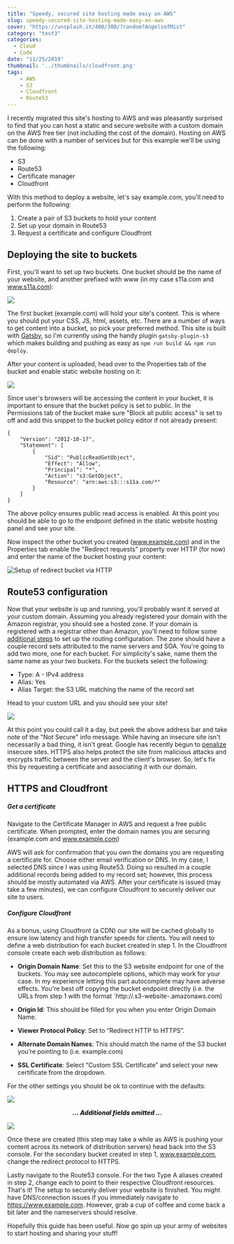 ```yaml
---
title: "Speedy, secured site hosting made easy on AWS"
slug: speedy-secured-site-hosting-made-easy-on-aws
cover: "https://unsplash.it/400/300/?random?AngelsofMist"
category: "test3"
categories:
  - Cloud
  - Code
date: "11/25/2019"
thumbnail: '../thumbnails/cloudfront.png'
tags:
    - AWS
    - S3
    - Cloudfront
    - Route53
---
```


I recently migrated this site's hosting to AWS and was pleasantly surprised to find that you can host a static and secure website with a custom domain on the AWS free tier (not including the cost of the domain). Hosting on AWS can be done with a number of services but for this example we'll be using the following:

* S3
* Route53
* Certificate manager 
* Cloudfront

With this method to deploy a website, let's say example.com, you'll need to perform the following:

1. Create a pair of S3 buckets to hold your content 
2. Set up your domain in Route53
3. Request a certificate and configure Cloudfront

## Deploying the site to buckets
First, you'll want to set up two buckets. One bucket should be the name of your website, and another prefixed with www (in my case s11a.com and www.s11a.com):

![](../images/s3Console.png)

The first bucket (example.com) will hold your site's content. This is where you should put your CSS, JS, html, assets, etc. There are a number of ways to get content into a bucket, so pick your preferred method. This site is built with [Gatsby](https://www.gatsbyjs.org/), so I'm currently using the handy plugin `gatsby-plugin-s3` which makes building and pushing as easy as `npm run build && npm run deploy`. 

After your content is uploaded, head over to the Properties tab of the bucket and enable static website hosting on it:

![](../images/s3StaticHosting.png)

Since user's browsers will be accessing the content in your bucket, it is important to ensure that the bucket policy is set to public. In the Permissions tab of the bucket make sure "Block all public access" is set to off and add this snippet to the bucket policy editor if not already present:

```terminal
{
    "Version": "2012-10-17",
    "Statement": [
        {
            "Sid": "PublicReadGetObject",
            "Effect": "Allow",
            "Principal": "*",
            "Action": "s3:GetObject",
            "Resource": "arn:aws:s3:::s11a.com/*"
        }
    ]
}
```

The above policy ensures public read access is enabled. At this point you should be able to go to the endpoint defined in the static website hosting panel and see your site.

Now inspect the other bucket you created (www.example.com) and in the Properties tab enable the "Redirect requests" property over HTTP (for now) and enter the name of the bucket hosting your content:

![Setup of redirect bucket via HTTP](../images/s3Redirect.png)

## Route53 configuration
Now that your website is up and running, you'll probably want it served at your custom domain. Assuming you already registered your domain with the Amazon registrar, you should see a hosted zone. If your domain is registered with a registrar other than Amazon, you'll need to follow some [additional steps](https://docs.aws.amazon.com/Route53/latest/DeveloperGuide/dns-configuring.html) to set up the routing configuration. The zone should have a couple record sets attributed to the name servers and SOA. You're going to add two more, one for each bucket. For simplicity's sake, name them the same name as your two buckets. For the buckets select the following:

- Type: A - IPv4 address
- Alias: Yes 
- Alias Target: the S3 URL matching the name of the record set 

Head to your custom URL and you should see your site!

![](../images/websiteInsecure.png)

At this point you could call it a day, but peek the above address bar and take note of the "Not Secure" info message. While having an insecure site isn't necessarily a bad thing, it isn't great. Google has recently begun to [penalize](https://seo-hacker.com/google-adopt-https/) insecure sites. HTTPS also helps protect the site from malicious attacks and encrypts traffic between the server and the client's browser. So, let's fix this by requesting a certificate and associating it with our domain. 

## HTTPS and Cloudfront

##### Get a certificate
Navigate to the Certificate Manager in AWS and request a free public certificate. When prompted, enter the domain names you are securing (example.com and www.example.com)

AWS will ask for confirmation that you own the domains you are requesting a certificate for. Choose either email verification or DNS. In my case, I selected DNS since I was using Route53. Doing so resulted in a couple additional records being added to my record set; however, this process should be mostly automated via AWS. After your certificate is issued (may take a few minutes), we can configure Cloudfront to securely deliver our site to users. 

##### Configure Cloudfront 
As a bonus, using Cloudfront (a CDN) our site will be cached globally to ensure low latency and high transfer speeds for clients. You will need to define a web distribution for each bucket created in step 1. In the Cloudfront console create each web distribution as follows:

* **Origin Domain Name**: Set this to the S3 website endpoint for one of the buckets. You may see autocomplete options, which may work for your case. In my experience letting this part autocomplete may have adverse effects. You're best off copying the bucket endpoint directly (i.e. the URLs from step 1 with the format `http://<bucket-name>.s3-website-<region>.amazonaws.com)
  
* **Origin Id**: This should be filled for you when you enter Origin Domain Name.
* **Viewer Protocol Policy**: Set to “Redirect HTTP to HTTPS”.
* **Alternate Domain Names**: This should match the name of the S3 bucket you’re pointing to (i.e. example.com)
* **SSL Certificate**: Select “Custom SSL Certificate” and select your new certificate from the dropdown.

For the other settings you should be ok to continue with the defaults:

![](../images/cloudFront1.png)
<p style="text-align: center; font-weight: 800; font-style:italic">
... Additional fields omitted ... 
</p>

![](../images/cloudFront2.png)

Once these are created (this step may take a while as AWS is pushing your content across its network of distribution servers) head back into the S3 console. For the secondary bucket created in step 1, www.example.com, change the redirect protocol to HTTPS. 

Lastly navigate to the Route53 console. For the two Type A aliases created in step 2, change each to point to their respective Cloudfront resources. That's it! The setup to securely deliver your website is finished. You might have DNS/connection issues if you immediately navigate to https://www.example.com. However, grab a cup of coffee and come back a bit later and the nameservers should resolve. 

Hopefully this guide has been useful. Now go spin up your army of websites to start hosting and sharing your stuff!











